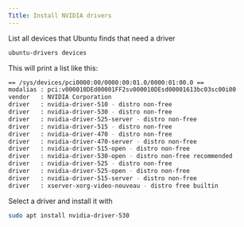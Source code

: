 ```yaml
---
Title: Install NVIDIA drivers
---
```


List all devices that Ubuntu finds that need a driver

```bash
ubuntu-drivers devices
```

This will print a list like this:

```bash
== /sys/devices/pci0000:00/0000:00:01.0/0000:01:00.0 ==
modalias : pci:v000010DEd00001FF2sv000010DEsd00001613bc03sc00i00
vendor   : NVIDIA Corporation
driver   : nvidia-driver-510 - distro non-free
driver   : nvidia-driver-530 - distro non-free
driver   : nvidia-driver-525-server - distro non-free
driver   : nvidia-driver-515 - distro non-free
driver   : nvidia-driver-470 - distro non-free
driver   : nvidia-driver-470-server - distro non-free
driver   : nvidia-driver-515-open - distro non-free
driver   : nvidia-driver-530-open - distro non-free recommended
driver   : nvidia-driver-525 - distro non-free
driver   : nvidia-driver-525-open - distro non-free
driver   : nvidia-driver-515-server - distro non-free
driver   : xserver-xorg-video-nouveau - distro free builtin
```

Select a driver and install it with

```bash
sudo apt install nvidia-driver-530
```
